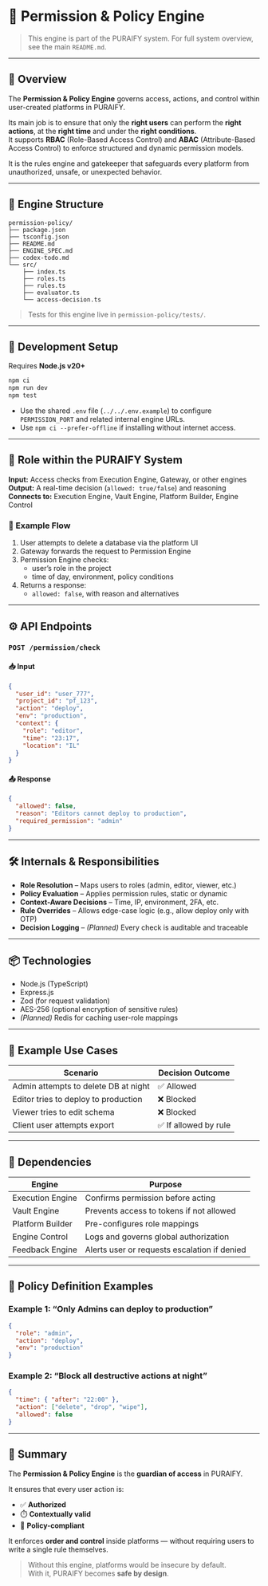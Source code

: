 # 🧠 Permission & Policy Engine

> This engine is part of the PURAIFY system. For full system overview, see the main `README.md`.

---

## 🧠 Overview

The **Permission & Policy Engine** governs access, actions, and control within user-created platforms in PURAIFY.

Its main job is to ensure that only the **right users** can perform the **right actions**, at the **right time** and under the **right conditions**.  
It supports **RBAC** (Role-Based Access Control) and **ABAC** (Attribute-Based Access Control) to enforce structured and dynamic permission models.

It is the rules engine and gatekeeper that safeguards every platform from unauthorized, unsafe, or unexpected behavior.

---

## 📁 Engine Structure

```text
permission-policy/
├── package.json
├── tsconfig.json
├── README.md
├── ENGINE_SPEC.md
├── codex-todo.md
└── src/
    ├── index.ts
    ├── roles.ts
    ├── rules.ts
    ├── evaluator.ts
    └── access-decision.ts
```

> Tests for this engine live in `permission-policy/tests/`.

---

## 🚀 Development Setup

Requires **Node.js v20+**

```bash
npm ci
npm run dev
npm test
```

- Use the shared `.env` file (`../../.env.example`) to configure `PERMISSION_PORT` and related internal engine URLs.
- Use `npm ci --prefer-offline` if installing without internet access.

---

## 🧩 Role within the PURAIFY System

**Input:** Access checks from Execution Engine, Gateway, or other engines  
**Output:** A real-time decision (`allowed: true/false`) and reasoning  
**Connects to:** Execution Engine, Vault Engine, Platform Builder, Engine Control

### 🔄 Example Flow

1. User attempts to delete a database via the platform UI  
2. Gateway forwards the request to Permission Engine  
3. Permission Engine checks:
   - user’s role in the project
   - time of day, environment, policy conditions  
4. Returns a response:  
   - `allowed: false`, with reason and alternatives

---

## ⚙️ API Endpoints

### `POST /permission/check`

#### 📥 Input

```json
{
  "user_id": "user_777",
  "project_id": "pf_123",
  "action": "deploy",
  "env": "production",
  "context": {
    "role": "editor",
    "time": "23:17",
    "location": "IL"
  }
}
```

#### 📤 Response

```json
{
  "allowed": false,
  "reason": "Editors cannot deploy to production",
  "required_permission": "admin"
}
```

---

## 🛠️ Internals & Responsibilities

- **Role Resolution** – Maps users to roles (admin, editor, viewer, etc.)
- **Policy Evaluation** – Applies permission rules, static or dynamic
- **Context-Aware Decisions** – Time, IP, environment, 2FA, etc.
- **Rule Overrides** – Allows edge-case logic (e.g., allow deploy only with OTP)
- **Decision Logging** – *(Planned)* Every check is auditable and traceable

---

## 📦 Technologies

- Node.js (TypeScript)
- Express.js
- Zod (for request validation)
- AES-256 (optional encryption of sensitive rules)
- *(Planned)* Redis for caching user-role mappings

---

## 🧪 Example Use Cases

| Scenario                           | Decision Outcome |
|------------------------------------|------------------|
| Admin attempts to delete DB at night | ✅ Allowed        |
| Editor tries to deploy to production | ❌ Blocked        |
| Viewer tries to edit schema         | ❌ Blocked        |
| Client user attempts export         | ✅ If allowed by rule |

---

## 🧩 Dependencies

| Engine            | Purpose                                           |
|------------------|---------------------------------------------------|
| Execution Engine | Confirms permission before acting                |
| Vault Engine     | Prevents access to tokens if not allowed         |
| Platform Builder | Pre-configures role mappings                     |
| Engine Control   | Logs and governs global authorization            |
| Feedback Engine  | Alerts user or requests escalation if denied     |

---

## 📐 Policy Definition Examples

### Example 1: “Only Admins can deploy to production”

```json
{
  "role": "admin",
  "action": "deploy",
  "env": "production"
}
```

### Example 2: “Block all destructive actions at night”

```json
{
  "time": { "after": "22:00" },
  "action": ["delete", "drop", "wipe"],
  "allowed": false
}
```

---

## 🧭 Summary

The **Permission & Policy Engine** is the **guardian of access** in PURAIFY.

It ensures that every user action is:

- ✅ **Authorized**  
- ⏱️ **Contextually valid**  
- 📜 **Policy-compliant**

It enforces **order and control** inside platforms — without requiring users to write a single rule themselves.

> Without this engine, platforms would be insecure by default.  
> With it, PURAIFY becomes **safe by design**.
